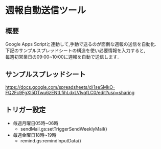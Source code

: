 # 週報自動送信ツール
## 概要
Google Apps Scriptと連動して,手動で送るのが面倒な週報の送信を自動化.  
下記のサンプルスプレッドシートの構造を使い必要情報を入力すると,  
毎週初営業日の09:00~10:00に週報を自動で送信します.
## サンプルスプレッドシート
https://docs.google.com/spreadsheets/d/1seSMkO-FQ2Fc9FgXI5DTwu6zENtLfihLdxLVlvqfLC0/edit?usp=sharing
## トリガー設定
- 毎週月曜日05時~06時
  - sendMail.gs:setTriggerSendWeeklyMail()
- 毎週金曜日18時~19時
  - remind.gs:remindInputData()
  
